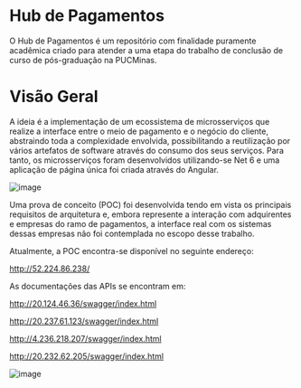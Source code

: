# Hub de Pagamentos
O Hub de Pagamentos é um repositório com finalidade puramente acadêmica criado para atender a uma etapa do trabalho de conclusão de curso de pós-graduação na PUCMinas.

# Visão Geral
A ideia é a implementação de um ecossistema de microsserviços que realize a interface entre o meio de pagamento e o negócio do cliente, abstraindo toda a complexidade envolvida, possibilitando a reutilização por vários artefatos de software através do consumo dos seus serviços.
Para tanto, os microsserviços foram desenvolvidos utilizando-se Net 6 e uma aplicação de página única foi criada através do Angular.


![image](https://user-images.githubusercontent.com/48540242/195189478-f9194c17-7a84-47a2-853d-69f316bf6111.png)


Uma prova de conceito (POC) foi desenvolvida tendo em vista os principais requisitos de arquitetura e, embora represente a interação com adquirentes e empresas do ramo de pagamentos, a interface real com os sistemas dessas empresas não foi contemplada no escopo desse trabalho.

Atualmente, a POC encontra-se disponível no seguinte endereço:

http://52.224.86.238/

As documentações das APIs se encontram em:

http://20.124.46.36/swagger/index.html

http://20.237.61.123/swagger/index.html

http://4.236.218.207/swagger/index.html

http://20.232.62.205/swagger/index.html



![image](https://user-images.githubusercontent.com/48540242/195924313-0a8cf3fb-b1a6-4ec8-9255-d8c515e10cbb.png)

